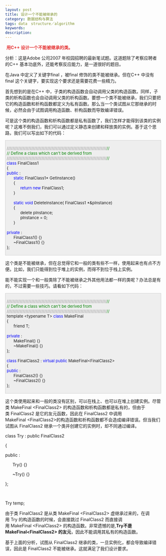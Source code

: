 ```yaml
---
layout: post
title: 设计一个不能被继承的
category: 数据结构与算法
tags: data　structure／algorithm
keywords: 
description: 
---
```


 **<span style="color:#e53333;">用C++ 设计一个不能被继承的类。</span>**

分析：这是Adobe 公司2007 年校园招聘的最新笔试题。这道题除了考察应聘者的C++ 基本功底外，还能考察反应能力，是一道很好的题目。

在Java 中定义了关键字final ，被final 修饰的类不能被继承。但在C++ 中没有final 这个关键字，要实现这个要求还是需要花费一些精力。

首先想到的是在C++ 中，子类的构造函数会自动调用父类的构造函数。同样，子类的析构函数也会自动调用父类的析构函数。要想一个类不能被继承，我们只要把它的构造函数和析构函数都定义为私有函数。那么当一个类试图从它那继承的时候，必然会由于试图调用构造函数、析构函数而导致编译错误。

可是这个类的构造函数和析构函数都是私有函数了，我们怎样才能得到该类的实例呢？这难不倒我们，我们可以通过定义静态来创建和释放类的实例。基于这个思路，我们可以写出如下的代码：

<div
style="border-bottom:#cccccc 1px solid;border-left:#cccccc 1px solid;padding-bottom:4px;background-color:#eeeeee;padding-left:4px;width:98%;padding-right:5px;font-size:13px;word-break:break-all;border-top:#cccccc 1px solid;border-right:#cccccc 1px solid;padding-top:4px;">

<span
style="color:#808080;">/////////////////////////////////////////////////////////////////////</span><span
style="color:#008000;">//</span><span style="color:#808080;">\
 </span><span style="color:#008000;">//</span><span
style="color:#008000;"> Define a class which can't be derived from</span><span
style="color:#008000;">\
 </span><span
style="color:#808080;">/////////////////////////////////////////////////////////////////////</span><span
style="color:#008000;">//</span><span style="color:#808080;">\
 </span><span style="color:#0000ff;">class</span> FinalClass1\
 {\
 <span style="color:#0000ff;">public</span> :\
       <span
style="color:#0000ff;">static</span> FinalClass1\* GetInstance()\
       {\
             <span style="color:#0000ff;">return</span> <span
style="color:#0000ff;">new</span> FinalClass1;\
       }\
  \
       <span style="color:#0000ff;">static</span> <span
style="color:#0000ff;">void</span> DeleteInstance( FinalClass1 \*&pInstance)\
       {\
             delete pInstance;\
             pInstance = 0;\
       }\
  \
 <span style="color:#0000ff;">private</span> :\
       FinalClass1() {}\
       \~FinalClass1() {}\
 };

</div>

这个类是不能被继承，但在总觉得它和一般的类有些不一样，使用起来也有点不方便。比如，我们只能得到位于堆上的实例，而得不到位于栈上实例。

能不能实现一个和一般类除了不能被继承之外其他用法都一样的类呢？办法总是有的，不过需要一些技巧。请看如下代码：

<div
style="border-bottom:#cccccc 1px solid;border-left:#cccccc 1px solid;padding-bottom:4px;background-color:#eeeeee;padding-left:4px;width:98%;padding-right:5px;font-size:13px;word-break:break-all;border-top:#cccccc 1px solid;border-right:#cccccc 1px solid;padding-top:4px;">

<span
style="color:#808080;">/////////////////////////////////////////////////////////////////////</span><span
style="color:#008000;">//</span><span style="color:#808080;">\
 </span><span style="color:#008000;">//</span><span
style="color:#008000;"> Define a class which can't be derived from</span><span
style="color:#008000;">\
 </span><span
style="color:#808080;">/////////////////////////////////////////////////////////////////////</span><span
style="color:#008000;">//</span><span style="color:#808080;">\
 </span>template \<typename T\> <span
style="color:#0000ff;">class</span> MakeFinal\
 {\
       friend T;\
  \
 <span style="color:#0000ff;">private</span> :\
       MakeFinal() {}\
       \~MakeFinal() {}\
 };\
  \
 <span style="color:#0000ff;">class</span> FinalClass2 : <span
style="color:#0000ff;">virtual</span> <span
style="color:#0000ff;">public</span> MakeFinal\<FinalClass2\>\
 {\
 <span style="color:#0000ff;">public</span> :\
       FinalClass2() {}\
       \~FinalClass2() {}\
 };

</div>

这个类使用起来和一般的类没有区别，可以在栈上、也可以在堆上创建实例。尽管类 MakeFinal \<FinalClass2\> 的构造函数和析构函数都是私有的，但由于类 FinalClass2 是它的友元函数，因此在 FinalClass2 中调用MakeFinal \<FinalClass2\>的构造函数和析构函数都不会造成编译错误。但当我们试图从 FinalClass2 继承一个类并创建它的实例时，却不同通过编译。

class Try : public FinalClass2

{

public :

      Try() {}

      \~Try() {}

};

 

Try temp;

由于类 FinalClass2 是从类 MakeFinal \<FinalClass2\> 虚继承过来的，在调用 Try 的构造函数的时候，会直接跳过 FinalClass2 而直接调用 MakeFinal \<FinalClass2\> 的构造函数。非常遗憾的是,**Try不是MakeFinal\<FinalClass2\> 的友元**，因此不能调用其私有的构造函数。

基于上面的分析，试图从 FinalClass2 继承的类，一旦实例化，都会导致编译错误，因此是 FinalClass2 不能被继承。这就满足了我们设计要求。









